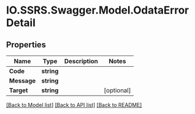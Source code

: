 # IO.SSRS.Swagger.Model.OdataErrorDetail
## Properties

Name | Type | Description | Notes
------------ | ------------- | ------------- | -------------
**Code** | **string** |  | 
**Message** | **string** |  | 
**Target** | **string** |  | [optional] 

[[Back to Model list]](../README.md#documentation-for-models) [[Back to API list]](../README.md#documentation-for-api-endpoints) [[Back to README]](../README.md)

